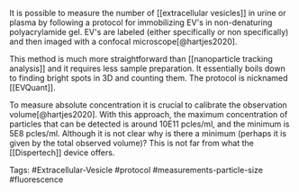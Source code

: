 It is possible to measure the number of [[extracellular vesicles]] in urine or plasma by following a protocol for immobilizing EV's in non-denaturing polyacrylamide gel. EV's are labeled (either specifically or non specifically) and then imaged with a confocal microscope[@hartjes2020]. 

This method is much more straightforward than [[nanoparticle tracking analysis]] and it requires less sample preparation. It essentially boils down to finding bright spots in 3D and counting them. The protocol is nicknamed [[EVQuant]]. 

To measure absolute concentration it is crucial to calibrate the observation volume[@hartjes2020]. With this approach, the maximum concentration of particles that can be detected is around 10E11 pcles/ml, and the minimum is 5E8 pcles/ml. Although it is not clear why is there a minimum (perhaps it is given by the total observed volume)? This is not far from what the [[Dispertech]] device offers. 

Tags: #Extracellular-Vesicle #protocol #measurements-particle-size #fluorescence 